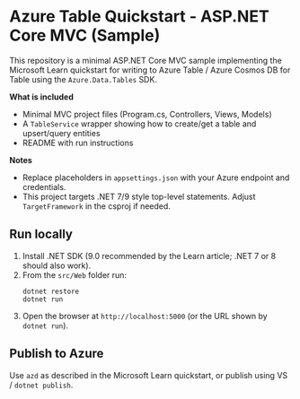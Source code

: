 # Azure Table Quickstart - ASP.NET Core MVC (Sample)

This repository is a minimal ASP.NET Core MVC sample implementing the Microsoft Learn quickstart for writing to Azure Table / Azure Cosmos DB for Table using the `Azure.Data.Tables` SDK.

**What is included**
- Minimal MVC project files (Program.cs, Controllers, Views, Models)
- A `TableService` wrapper showing how to create/get a table and upsert/query entities
- README with run instructions

**Notes**
- Replace placeholders in `appsettings.json` with your Azure endpoint and credentials.
- This project targets .NET 7/9 style top-level statements. Adjust `TargetFramework` in the csproj if needed.

## Run locally
1. Install .NET SDK (9.0 recommended by the Learn article; .NET 7 or 8 should also work).
2. From the `src/Web` folder run:
   ```
   dotnet restore
   dotnet run
   ```
3. Open the browser at `http://localhost:5000` (or the URL shown by `dotnet run`).

## Publish to Azure
Use `azd` as described in the Microsoft Learn quickstart, or publish using VS / `dotnet publish`.
